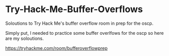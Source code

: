 # Try-Hack-Me-Buffer-Overflows
Soloutions to Try Hack Me's buffer overflow room in prep for the oscp. 

Simply put, I needed to practice some buffer overlfows for the oscp so here are my soloutions. 

https://tryhackme.com/room/bufferoverflowprep
